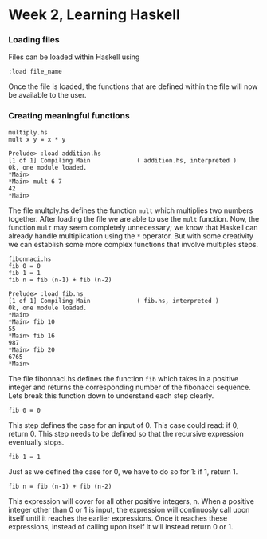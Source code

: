 # Week 2, Learning Haskell

### Loading files

Files can be loaded within Haskell using

    :load file_name

Once the file is loaded, the functions that are defined within the file will now be available to the user.

### Creating meaningful functions

    multiply.hs
    mult x y = x * y
   
    Prelude> :load addition.hs
    [1 of 1] Compiling Main             ( addition.hs, interpreted )
    Ok, one module loaded.
    *Main>
    *Main> mult 6 7
    42
    *Main>

The file multply.hs defines the function `mult` which multiplies two numbers together. After loading the file we are able to use the `mult` function.
Now, the function `mult` may seem completely unnecessary; we know that Haskell can already handle multiplication using the `*` operator. But with some creativity we can establish some more complex functions that involve multiples steps.



    fibonnaci.hs
    fib 0 = 0
    fib 1 = 1
    fib n = fib (n-1) + fib (n-2)
    
    Prelude> :load fib.hs
    [1 of 1] Compiling Main             ( fib.hs, interpreted )
    Ok, one module loaded.
    *Main> 
    *Main> fib 10
    55
    *Main> fib 16
    987
    *Main> fib 20
    6765
    *Main>

The file fibonnaci.hs defines the function `fib` which takes in a positive integer and returns the corresponding number of the fibonacci sequence. Lets break this function down to understand each step clearly.

    fib 0 = 0
    
This step defines the case for an input of 0. This case could read: if 0, return 0. This step needs to be defined so that the recursive expression eventually stops.

    fib 1 = 1

Just as we defined the case for 0, we have to do so for 1: if 1, return 1.
    
    fib n = fib (n-1) + fib (n-2)
    
This expression will cover for all other positive integers, n. When a positive integer other than 0 or 1 is input, the expression will continuosly call upon itself until it reaches the earlier expressions. Once it reaches these expressions, instead of calling upon itself it will instead return 0 or 1.
